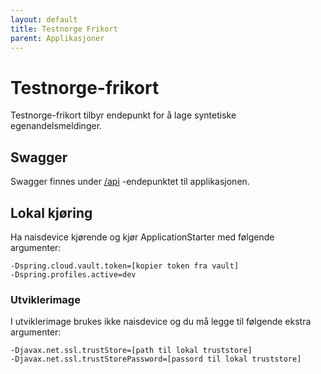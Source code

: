 ```yaml
---
layout: default
title: Testnorge Frikort
parent: Applikasjoner
---
```


# Testnorge-frikort
Testnorge-frikort tilbyr endepunkt for å lage syntetiske egenandelsmeldinger.

## Swagger
Swagger finnes under [/api](https://testnorge-frikort.dev.intern.nav.no/api) -endepunktet til applikasjonen.

## Lokal kjøring
Ha naisdevice kjørende og kjør ApplicationStarter med følgende argumenter:
```
-Dspring.cloud.vault.token=[kopier token fra vault]
-Dspring.profiles.active=dev
```

### Utviklerimage
I utviklerimage brukes ikke naisdevice og du må legge til følgende ekstra argumenter:
```
-Djavax.net.ssl.trustStore=[path til lokal truststore]
-Djavax.net.ssl.trustStorePassword=[passord til lokal truststore]
```
